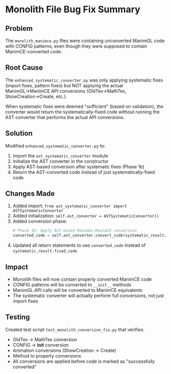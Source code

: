 # Monolith File Bug Fix Summary

## Problem
The `monolith_manimce.py` files were containing unconverted ManimGL code with CONFIG patterns, even though they were supposed to contain ManimCE-converted code.

## Root Cause
The `enhanced_systematic_converter.py` was only applying systematic fixes (import fixes, pattern fixes) but NOT applying the actual ManimGL→ManimCE API conversions (OldTex→MathTex, ShowCreation→Create, etc.).

When systematic fixes were deemed "sufficient" (based on validation), the converter would return the systematically-fixed code without running the AST converter that performs the actual API conversions.

## Solution
Modified `enhanced_systematic_converter.py` to:

1. Import the `ast_systematic_converter` module
2. Initialize the AST converter in the constructor
3. Apply AST-based conversion after systematic fixes (Phase 1b)
4. Return the AST-converted code instead of just systematically-fixed code

## Changes Made
1. Added import: `from ast_systematic_converter import ASTSystematicConverter`
2. Added initialization: `self.ast_converter = ASTSystematicConverter()`
3. Added conversion phase:
   ```python
   # Phase 1b: Apply AST-based ManimGL→ManimCE conversion
   converted_code = self.ast_converter.convert_code(systematic_result.fixed_code)
   ```
4. Updated all return statements to use `converted_code` instead of `systematic_result.fixed_code`

## Impact
- Monolith files will now contain properly converted ManimCE code
- CONFIG patterns will be converted to `__init__` methods
- ManimGL API calls will be converted to ManimCE equivalents
- The systematic converter will actually perform full conversions, not just import fixes

## Testing
Created test script `test_monolith_conversion_fix.py` that verifies:
- OldTex → MathTex conversion
- CONFIG → __init__ conversion  
- Animation conversions (ShowCreation → Create)
- Method to property conversions
- All conversions are applied before code is marked as "successfully converted"